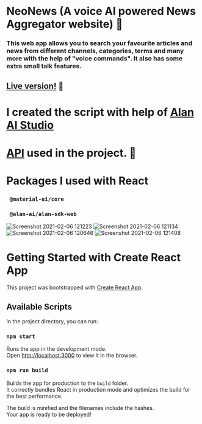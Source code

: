 # NeoNews (A voice AI powered News Aggregator website) :robot:
### This web app allows you to search your favourite articles and news from different channels, categories, terms and many more with the help of "voice commands". It also has some extra small talk features.

## [Live version!](https://neonews.netlify.app/) :electric_plug:
 
# I created the script with help of [Alan AI Studio](https://alan.app/)

# [API](https://newsapi.org/) used in the project. :book:


# Packages I used with React
### <code> @material-ui/core </code>
### <code> @alan-ai/alan-sdk-web </code>

![Screenshot 2021-02-06 121223](https://user-images.githubusercontent.com/59496980/107111520-c4ac7c00-6876-11eb-9ed0-d37b3f52007e.jpg)
![Screenshot 2021-02-06 121134](https://user-images.githubusercontent.com/59496980/107111526-d55cf200-6876-11eb-86ef-4fb3846aa55b.jpg)
![Screenshot 2021-02-06 120646](https://user-images.githubusercontent.com/59496980/107111531-df7ef080-6876-11eb-9302-037e0ac2c15d.jpg)
![Screenshot 2021-02-06 121408](https://user-images.githubusercontent.com/59496980/107111538-e7d72b80-6876-11eb-837f-8e15f1fb14a0.jpg)


# Getting Started with Create React App

This project was bootstrapped with [Create React App](https://github.com/facebook/create-react-app).

## Available Scripts

In the project directory, you can run:

### `npm start`

Runs the app in the development mode.\
Open [http://localhost:3000](http://localhost:3000) to view it in the browser.

### `npm run build`

Builds the app for production to the `build` folder.\
It correctly bundles React in production mode and optimizes the build for the best performance.

The build is minified and the filenames include the hashes.\
Your app is ready to be deployed!
